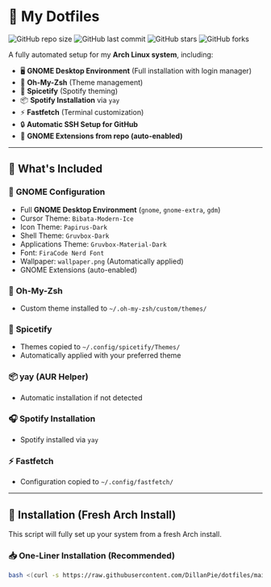 # 🌌 My Dotfiles
![GitHub repo size](https://img.shields.io/github/repo-size/DillanPie/dotfiles)
![GitHub last commit](https://img.shields.io/github/last-commit/DillanPie/dotfiles)
![GitHub stars](https://img.shields.io/github/stars/DillanPie/dotfiles?style=social)
![GitHub forks](https://img.shields.io/github/forks/DillanPie/dotfiles?style=social)

A fully automated setup for my **Arch Linux system**, including:

- 🖥️ **GNOME Desktop Environment** (Full installation with login manager)
- 🐚 **Oh-My-Zsh** (Theme management)
- 🎵 **Spicetify** (Spotify theming)
- 📦 **Spotify Installation** via `yay`
- ⚡ **Fastfetch** (Terminal customization)
- 🔒 **Automatic SSH Setup for GitHub**
- 🔌 **GNOME Extensions from repo (auto-enabled)**

---

## 📂 What's Included

### 🔧 **GNOME Configuration**
- Full **GNOME Desktop Environment** (`gnome`, `gnome-extra`, `gdm`)
- Cursor Theme: `Bibata-Modern-Ice`
- Icon Theme: `Papirus-Dark`
- Shell Theme: `Gruvbox-Dark`
- Applications Theme: `Gruvbox-Material-Dark`
- Font: `FiraCode Nerd Font`
- Wallpaper: `wallpaper.png` (Automatically applied)
- GNOME Extensions (auto-enabled)

### 🐚 **Oh-My-Zsh**
- Custom theme installed to `~/.oh-my-zsh/custom/themes/`

### 🎵 **Spicetify**
- Themes copied to `~/.config/spicetify/Themes/`
- Automatically applied with your preferred theme

### 📦 **yay (AUR Helper)**
- Automatic installation if not detected

### 🎧 **Spotify Installation**
- Spotify installed via `yay`

### ⚡ **Fastfetch**
- Configuration copied to `~/.config/fastfetch/`

---

## 🚀 Installation (Fresh Arch Install)
This script will fully set up your system from a fresh Arch install.

### 📥 **One-Liner Installation (Recommended)**
```bash
bash <(curl -s https://raw.githubusercontent.com/DillanPie/dotfiles/main/bootstrap.sh)
